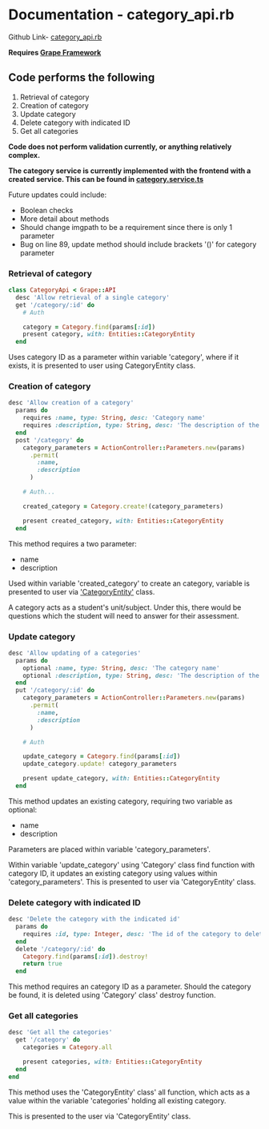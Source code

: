 # Documentation - category_api.rb

Github Link-
[category_api.rb](https://github.com/thoth-tech/dream-big/blob/d72249d788068c71962e5a760ab1e15caef50ce5/dream-big-api/app/api/category_api.rb)

**Requires [Grape Framework](https://github.com/ruby-grape/grape#what-is-grape)**

## Code performs the following

1. Retrieval of category
2. Creation of category
3. Update category
4. Delete category with indicated ID
5. Get all categories

**Code does not perform validation currently, or anything relatively complex.**

**The category service is currently implemented with the frontend with a created service. This can
be found in
[category.service.ts](https://github.com/thoth-tech/dream-big/blob/d72249d788068c71962e5a760ab1e15caef50ce5/dream-big-ui/src/app/services/category.service.ts#L16)**

Future updates could include:

- Boolean checks
- More detail about methods
- Should change imgpath to be a requirement since there is only 1 parameter
- Bug on line 89, update method should include brackets '()' for category parameter

### Retrieval of category

```ruby
class CategoryApi < Grape::API
  desc 'Allow retrieval of a single category'
  get '/category/:id' do
    # Auth

    category = Category.find(params[:id])
    present category, with: Entities::CategoryEntity
  end
```

Uses category ID as a parameter within variable 'category', where if it exists, it is presented to
user using CategoryEntity class.

### Creation of category

```ruby
desc 'Allow creation of a category'
  params do
    requires :name, type: String, desc: 'Category name'
    requires :description, type: String, desc: 'The description of the category'
  end
  post '/category' do
    category_parameters = ActionController::Parameters.new(params)
      .permit(
        :name,
        :description
      )

    # Auth...

    created_category = Category.create!(category_parameters)

    present created_category, with: Entities::CategoryEntity
  end
```

This method requires a two parameter:

- name
- description

Used within variable 'created_category' to create an category, variable is presented to user via
['CategoryEntity'](https://github.com/thoth-tech/dream-big/blob/d72249d788068c71962e5a760ab1e15caef50ce5/dream-big-api/app/api/entities/category_entity.rb#L2)
class.

A category acts as a student's unit/subject. Under this, there would be questions which the student
will need to answer for their assessment.

### Update category

```ruby
desc 'Allow updating of a categories'
  params do
    optional :name, type: String, desc: 'The category name'
    optional :description, type: String, desc: 'The description of the category'
  end
  put '/category/:id' do
    category_parameters = ActionController::Parameters.new(params)
      .permit(
        :name,
        :description
      )

    # Auth

    update_category = Category.find(params[:id])
    update_category.update! category_parameters

    present update_category, with: Entities::CategoryEntity
  end
```

This method updates an existing category, requiring two variable as optional:

- name
- description

Parameters are placed within variable 'category_parameters'.

Within variable 'update_category' using 'Category' class find function with category ID, it updates
an existing category using values within 'category_parameters'. This is presented to user via
'CategoryEntity' class.

### Delete category with indicated ID

```ruby
desc 'Delete the category with the indicated id'
  params do
    requires :id, type: Integer, desc: 'The id of the category to delete'
  end
  delete '/category/:id' do
    Category.find(params[:id]).destroy!
    return true
  end
```

This method requires an category ID as a parameter. Should the category be found, it is deleted
using 'Category' class' destroy function.

### Get all categories

```ruby
desc 'Get all the categories'
  get '/category' do
    categories = Category.all

    present categories, with: Entities::CategoryEntity
  end
end
```

This method uses the 'CategoryEntity' class' all function, which acts as a value within the variable
'categories' holding all existing category.

This is presented to the user via 'CategoryEntity' class.
